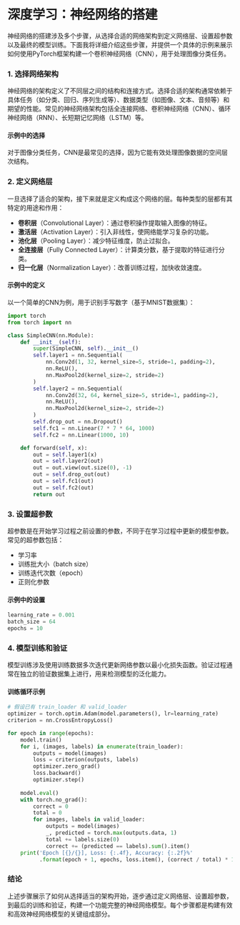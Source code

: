# 深度学习：神经网络的搭建

神经网络的搭建涉及多个步骤，从选择合适的网络架构到定义网络层、设置超参数以及最终的模型训练。下面我将详细介绍这些步骤，并提供一个具体的示例来展示如何使用PyTorch框架构建一个卷积神经网络（CNN），用于处理图像分类任务。

### 1. 选择网络架构

神经网络的架构定义了不同层之间的结构和连接方式。选择合适的架构通常依赖于具体任务（如分类、回归、序列生成等）、数据类型（如图像、文本、音频等）和期望的性能。常见的神经网络架构包括全连接网络、卷积神经网络（CNN）、循环神经网络（RNN）、长短期记忆网络（LSTM）等。

#### 示例中的选择
对于图像分类任务，CNN是最常见的选择，因为它能有效处理图像数据的空间层次结构。

### 2. 定义网络层

一旦选择了适合的架构，接下来就是定义构成这个网络的层。每种类型的层都有其特定的用途和作用：

- **卷积层**（Convolutional Layer）：通过卷积操作提取输入图像的特征。
- **激活层**（Activation Layer）：引入非线性，使网络能学习复杂的功能。
- **池化层**（Pooling Layer）：减少特征维度，防止过拟合。
- **全连接层**（Fully Connected Layer）：计算类分数，基于提取的特征进行分类。
- **归一化层**（Normalization Layer）：改善训练过程，加快收敛速度。

#### 示例中的定义
以一个简单的CNN为例，用于识别手写数字（基于MNIST数据集）：

```python
import torch
from torch import nn

class SimpleCNN(nn.Module):
    def __init__(self):
        super(SimpleCNN, self).__init__()
        self.layer1 = nn.Sequential(
            nn.Conv2d(1, 32, kernel_size=5, stride=1, padding=2),
            nn.ReLU(),
            nn.MaxPool2d(kernel_size=2, stride=2)
        )
        self.layer2 = nn.Sequential(
            nn.Conv2d(32, 64, kernel_size=5, stride=1, padding=2),
            nn.ReLU(),
            nn.MaxPool2d(kernel_size=2, stride=2)
        )
        self.drop_out = nn.Dropout()
        self.fc1 = nn.Linear(7 * 7 * 64, 1000)
        self.fc2 = nn.Linear(1000, 10)

    def forward(self, x):
        out = self.layer1(x)
        out = self.layer2(out)
        out = out.view(out.size(0), -1)
        out = self.drop_out(out)
        out = self.fc1(out)
        out = self.fc2(out)
        return out
```

### 3. 设置超参数

超参数是在开始学习过程之前设置的参数，不同于在学习过程中更新的模型参数。常见的超参数包括：

- 学习率
- 训练批大小（batch size）
- 训练迭代次数（epoch）
- 正则化参数

#### 示例中的设置
```python
learning_rate = 0.001
batch_size = 64
epochs = 10
```

### 4. 模型训练和验证

模型训练涉及使用训练数据多次迭代更新网络参数以最小化损失函数。验证过程通常在独立的验证数据集上进行，用来检测模型的泛化能力。

#### 训练循环示例
```python
# 假设已有 train_loader 和 valid_loader
optimizer = torch.optim.Adam(model.parameters(), lr=learning_rate)
criterion = nn.CrossEntropyLoss()

for epoch in range(epochs):
    model.train()
    for i, (images, labels) in enumerate(train_loader):
        outputs = model(images)
        loss = criterion(outputs, labels)
        optimizer.zero_grad()
        loss.backward()
        optimizer.step()
    
    model.eval()
    with torch.no_grad():
        correct = 0
        total = 0
        for images, labels in valid_loader:
            outputs = model(images)
            _, predicted = torch.max(outputs.data, 1)
            total += labels.size(0)
            correct += (predicted == labels).sum().item()
    print('Epoch [{}/{}], Loss: {:.4f}, Accuracy: {:.2f}%'
          .format(epoch + 1, epochs, loss.item(), (correct / total) * 100))
```

### 结论
上述步骤展示了如何从选择适当的架构开始，逐步通过定义网络层、设置超参数，到最后的训练和验证，构建一个功能完整的神经网络模型。每个步骤都是构建有效和高效神经网络模型的关键组成部分。